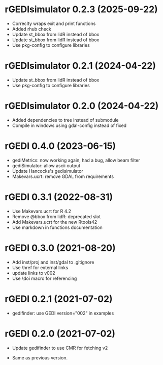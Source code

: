 <!-- NEWS.md is maintained by https://cynkra.github.io/fledge, do not edit -->

# rGEDIsimulator 0.2.3 (2025-09-22)

* Correclty wraps exit and print functions
* Added rhub check
* Update st_bbox from lidR instead of bbox
* Update st_bbox from lidR instead of bbox
* Use pkg-config to configure libraries


# rGEDIsimulator 0.2.1 (2024-04-22)

* Update st_bbox from lidR instead of bbox
* Use pkg-config to configure libraries


# rGEDIsimulator 0.2.0 (2024-04-22)

* Added dependencies to tree instead of submodule
* Compile in windows using gdal-config instead of fixed


# rGEDI 0.4.0 (2023-06-15)

* gediMetrics: now working again, had a bug, allow beam filter
* gediSimulator: allow ascii output
* Update Hancocks's gedisimulator
* Makevars.ucrt: remove GDAL from requirements


# rGEDI 0.3.1 (2022-08-31)

* Use Makevars.ucrt for R 4.2
* Remove @bbox from lidR: deprecated slot
* Add Makevars.ucrt for the new Rtools42
* Use markdown in functions documentation


# rGEDI 0.3.0 (2021-08-20)

* Add inst/proj and inst/gdal to .gitignore
* Use \href for external links
* update links to v002
* Use \doi macro for referencing


# rGEDI 0.2.1 (2021-07-02)

* gedifinder: use GEDI version="002" in examples


# rGEDI 0.2.0 (2021-07-02)

* Update gedifinder to use CMR for fetching v2
- Same as previous version.
